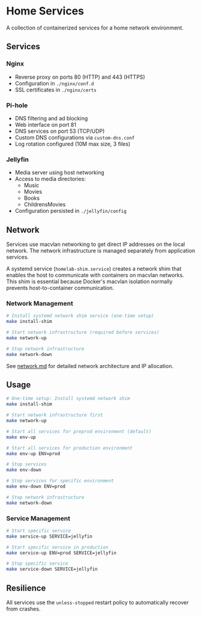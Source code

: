 # Home Services

A collection of containerized services for a home network environment.

## Services

### Nginx
- Reverse proxy on ports 80 (HTTP) and 443 (HTTPS)
- Configuration in `./nginx/conf.d`
- SSL certificates in `./nginx/certs`

### Pi-hole
- DNS filtering and ad blocking
- Web interface on port 81
- DNS services on port 53 (TCP/UDP)
- Custom DNS configurations via `custom-dns.conf`
- Log rotation configured (10M max size, 3 files)

### Jellyfin
- Media server using host networking
- Access to media directories:
  - Music
  - Movies
  - Books
  - ChildrensMovies
- Configuration persisted in `./jellyfin/config`

## Network

Services use macvlan networking to get direct IP addresses on the local network. The network infrastructure is managed separately from application services.

A systemd service (`homelab-shim.service`) creates a network shim that enables the host to communicate with containers on macvlan networks. This shim is essential because Docker's macvlan isolation normally prevents host-to-container communication.

### Network Management

```bash
# Install systemd network shim service (one-time setup)
make install-shim

# Start network infrastructure (required before services)
make network-up

# Stop network infrastructure
make network-down
```

See [network.md](network.md) for detailed network architecture and IP allocation.

## Usage

```bash
# One-time setup: Install systemd network shim
make install-shim

# Start network infrastructure first
make network-up

# Start all services for preprod environment (default)
make env-up

# Start all services for production environment
make env-up ENV=prod

# Stop services
make env-down

# Stop services for specific environment
make env-down ENV=prod

# Stop network infrastructure
make network-down
```

### Service Management

```bash
# Start specific service
make service-up SERVICE=jellyfin

# Start specific service in production
make service-up ENV=prod SERVICE=jellyfin

# Stop specific service
make service-down SERVICE=jellyfin
```

## Resilience

All services use the `unless-stopped` restart policy to automatically recover from crashes.